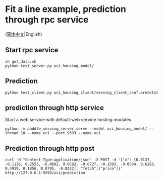 # Fit a line example, prediction through rpc service

([简体中文](./README_CN.md)|English)

## Start rpc service
``` shell
sh get_data.sh
python test_server.py uci_housing_model/
```

## Prediction
``` shell
python test_client.py uci_housing_client/serving_client_conf.prototxt
```

## prediction through http service
Start a web service with default web service hosting modules
``` shell
python -m paddle_serving_server.serve --model uci_housing_model/ --thread 10 --name uci --port 9393 --name uci
```

## Prediction through http post
``` shell
curl -H "Content-Type:application/json" -X POST -d '{"x": [0.0137, -0.1136, 0.2553, -0.0692, 0.0582, -0.0727, -0.1583, -0.0584, 0.6283, 0.4919, 0.1856, 0.0795, -0.0332], "fetch":["price"]}' http://127.0.0.1:9393/uci/prediction
```
